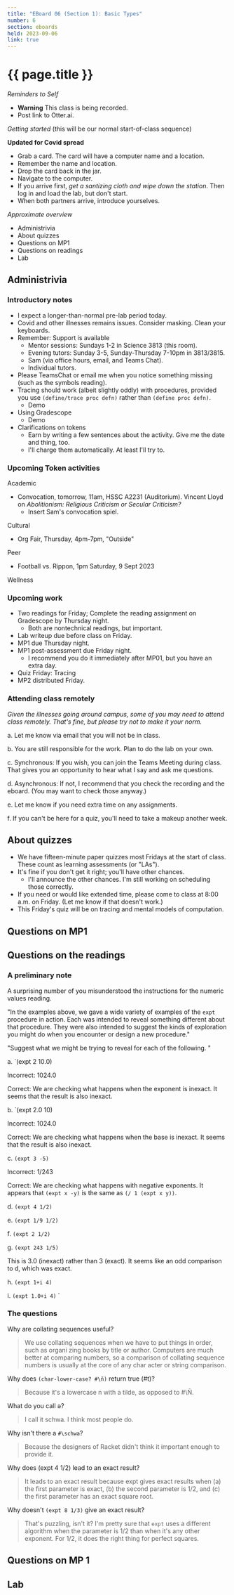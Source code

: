 ```yaml
---
title: "EBoard 06 (Section 1): Basic Types"
number: 6
section: eboards
held: 2023-09-06
link: true
---
```

# {{ page.title }}

_Reminders to Self_

* **Warning** This class is being recorded.
* Post link to Otter.ai.

_Getting started_ (this will be our normal start-of-class sequence)

**Updated for Covid spread**

* Grab a card.  The card will have a computer name and a location.
* Remember the name and location.
* Drop the card back in the jar.
* Navigate to the computer.
* If you arrive first, _get a santizing cloth and wipe down the station_.
  Then log in and load the lab, but don't start.
* When both partners arrive, introduce yourselves.

_Approximate overview_

* Administrivia 
* About quizzes
* Questions on MP1
* Questions on readings
* Lab

Administrivia
-------------

### Introductory notes

* I expect a longer-than-normal pre-lab period today.
* Covid and other illnesses remains issues.  Consider masking.  Clean
  your keyboards.
* Remember: Support is available
    * Mentor sessions: Sundays 1-2 in Science 3813 (this room).
    * Evening tutors: Sunday 3-5, Sunday-Thursday 7-10pm in 3813/3815.
    * Sam (via office hours, email, and Teams Chat).
    * Individual tutors.
* Please TeamsChat or email me when you notice something missing (such
  as the symbols reading).
* Tracing should work (albeit slightly oddly) with procedures, provided
  you use `(define/trace proc defn)` rather than `(define proc defn)`.
    * Demo
* Using Gradescope
    * Demo
* Clarifications on tokens
    * Earn by writing a few sentences about the activity.  Give me the
      date and thing, too.
    * I'll charge them automatically.  At least I'll try to.

### Upcoming Token activities

Academic

* Convocation, tomorrow, 11am, HSSC A2231 (Auditorium).
  Vincent Lloyd on _Abolitionism: Religious Criticism or Secular Criticism?_
    * Insert Sam's convocation spiel.

Cultural

* Org Fair, Thursday, 4pm-7pm, "Outside"

Peer

* Football vs. Rippon, 1pm Saturday, 9 Sept 2023

Wellness

### Upcoming work

* Two readings for Friday; Complete the reading assignment on Gradescope by 
  Thursday night.
    * Both are nontechnical readings, but important.
* Lab writeup due before class on Friday.
* MP1 due Thursday night.
* MP1 post-assessment due Friday night.
    * I recommend you do it immediately after MP01, but you have an
      extra day.
* Quiz Friday: Tracing
* MP2 distributed Friday.

### Attending class remotely

_Given the illnesses going around campus, some of you may need to
attend class remotely.  That's fine, but please try not to make it
your norm._

a. Let me know via email that you will not be in class.

b. You are still responsible for the work.  Plan to do the lab on your own. 

c. Synchronous: If you wish, you can join the Teams Meeting during
   class.  That gives you an opportunity to hear what I say and ask 
   me questions.

d. Asynchronous: If not, I recommend that you check the recording
   and the eboard.  (You may want to check those anyway.)

e. Let me know if you need extra time on any assignments.

f. If you can't be here for a quiz, you'll need to take a makeup 
   another week.

About quizzes
-------------

* We have fifteen-minute paper quizzes most Fridays at the start 
  of class.  These count as learning assessments (or "LAs").
* It's fine if you don't get it right; you'll have other chances.
    * I'll announce the other chances.  I'm still working on 
      scheduling those correctly.
* If you need or would like extended time, please come to class at 
  8:00 a.m. on Friday. (Let me know if that doesn't work.)
* This Friday's quiz will be on tracing and mental models of
  computation.

Questions on MP1
----------------

Questions on the readings
-------------------------

### A preliminary note

A surprising number of you misunderstood the instructions for the
numeric values reading.

"In the examples above, we gave a wide variety of examples of the
`expt` procedure in action.  Each was intended to reveal something
different about that procedure.  They were also intended to suggest
the kinds of exploration you might do when you encounter or design
a new procedure."

"Suggest what we might be trying to reveal for each of the following. "

a. `(expt 2 10.0)

Incorrect: 1024.0

Correct: We are checking what happens when the exponent is inexact.
It seems that the result is also inexact.

b. `(expt 2.0 10)

Incorrect: 1024.0

Correct: We are checking what happens when the base is inexact.  It
seems that the result is also inexact.

c. `(expt 3 -5)`

Incorrect: 1/243

Correct: We are checking what happens with negative exponents.  It
appears that `(expt x -y)` is the same as `(/ 1 (expt x y))`.

d. `(expt 4 1/2)`

e. `(expt 1/9 1/2)`

f. `(expt 2 1/2)`

g. `(expt 243 1/5)`

This is 3.0 (inexact) rather than 3 (exact).  It seems like an odd comparison 
to d, which was exact.

h. `(expt 1+i 4)`

i. `(expt 1.0+i 4)` `


### The questions

Why are collating sequences useful?

> We use collating sequences when we have to put things in order, such as organi
zing books by title or author.  Computers are much better at comparing numbers,
so a comparison of collating sequence numbers is usually at the core of any char
acter or string comparison.

Why does `(char-lower-case? #\ñ)` return true (#t)?

> Because it's a lowercase n with a tilde, as opposed to #\Ñ.

What do you call ǝ?

> I call it schwa.  I think most people do.

Why isn't there a `#\schwa`?

> Because the designers of Racket didn't think it important enough to provide it.

Why does (expt 4 1/2) lead to an exact result?

> It leads to an exact result because expt gives exact results when (a) the first parameter is exact, (b) the second parameter is 1/2, and (c) the first parameter has an exact square root.

Why doesn't `(expt 8 1/3)` give an exact result?

> That's puzzling, isn't it?  I'm pretty sure that `expt` uses a different algorithm when the parameter is 1/2 than when it's any other exponent.  For 1/2, it does the right thing for perfect squares.

Questions on MP 1
-----------------

Lab
---
